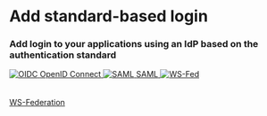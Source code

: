 <div class="center-all">
  <h1>Add standard-based login</h1>
  <h3>Add login to your applications using an IdP based on the authentication standard</h3>

  <div class="cards-container">
    <a href="../../../guides/authentication/standard-based-login/add-oidc-idp-login" class="card square">
      <img src="../../../assets/img/logo/oidc-logo.svg" alt="OIDC" />
      <span>OpenID Connect</span>
    </a>
    <a href="../../../guides/authentication/standard-based-login/add-saml-idp-login" class="card square">
      <img src="../../../assets/img/logo/saml-logo.svg" alt="SAML" />
      <span>SAML</span>
    </a>
    <a href="../../../guides/authentication/standard-based-login/add-ws-federation" class="card square">
      <img src="../../../assets/img/logo/ws-fed.svg" alt="WS-Fed" /></br></br></br>
      <span>WS-Federation</span>
    </a>
  </div>
</div>
